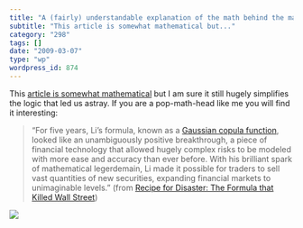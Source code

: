 ```yaml
---
title: "A (fairly) understandable explanation of the math behind the market meltdown"
subtitle: "This article is somewhat mathematical but..."
category: "298"
tags: []
date: "2009-03-07"
type: "wp"
wordpress_id: 874
---
```

This [article is somewhat mathematical](http://www.wired.com/techbiz/it/magazine/17-03/wp_quant) but I am sure it still hugely simplifies the logic that led us astray. If you are a pop-math-head like me you will find it interesting:
> “For five years, Li’s formula, known as a [Gaussian copula function](http://en.wikipedia.org/wiki/Copula_%28statistics%29), looked like an unambiguously positive breakthrough, a piece of financial technology that allowed hugely complex risks to be modeled with more ease and accuracy than ever before. With his brilliant spark of mathematical legerdemain, Li made it possible for traders to sell vast quantities of new securities, expanding financial markets to unimaginable levels.” (from [Recipe for Disaster: The Formula that Killed Wall Street](http://www.wired.com/techbiz/it/magazine/17-03/wp_quant))

![](https://i0.wp.com/img.zemanta.com/pixy.gif?w=584)
